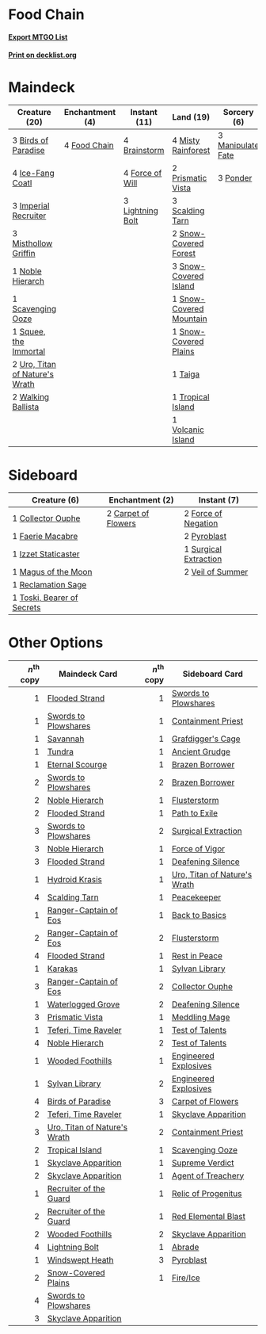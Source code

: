 # Food Chain

#### [Export MTGO List](../collection/Food%20Chain/Food%20Chain.txt)
#### [Print on decklist.org](http://decklist.org/?deckmain=3%09Birds%20of%20Paradise%0A4%09Brainstorm%0A4%09Food%20Chain%0A4%09Force%20of%20Will%0A4%09Ice-Fang%20Coatl%0A3%09Imperial%20Recruiter%0A3%09Lightning%20Bolt%0A3%09Manipulate%20Fate%0A3%09Misthollow%20Griffin%0A4%09Misty%20Rainforest%0A1%09Noble%20Hierarch%0A3%09Ponder%0A2%09Prismatic%20Vista%0A3%09Scalding%20Tarn%0A1%09Scavenging%20Ooze%0A2%09Snow-Covered%20Forest%0A3%09Snow-Covered%20Island%0A1%09Snow-Covered%20Mountain%0A1%09Snow-Covered%20Plains%0A1%09Squee,%20the%20Immortal%0A1%09Taiga%0A1%09Tropical%20Island%0A2%09Uro,%20Titan%20of%20Nature's%20Wrath%0A1%09Volcanic%20Island%0A2%09Walking%20Ballista&deckside=2%09Carpet%20of%20Flowers%0A1%09Collector%20Ouphe%0A1%09Faerie%20Macabre%0A2%09Force%20of%20Negation%0A1%09Izzet%20Staticaster%0A1%09Magus%20of%20the%20Moon%0A2%09Pyroblast%0A1%09Reclamation%20Sage%0A1%09Surgical%20Extraction%0A1%09Toski,%20Bearer%20of%20Secrets%0A2%09Veil%20of%20Summer)
# Maindeck

|                                              Creature (20)                                              |                                   Enchantment (4)                                    |                                      Instant (11)                                      |                                            Land (19)                                             |                                        Sorcery (6)                                        |
|---------------------------------------------------------------------------------------------------------|--------------------------------------------------------------------------------------|----------------------------------------------------------------------------------------|--------------------------------------------------------------------------------------------------|-------------------------------------------------------------------------------------------|
|3 [Birds of Paradise](http://gatherer.wizards.com/Pages/Card/Details.aspx?multiverseid=129906)           |4 [Food Chain](http://gatherer.wizards.com/Pages/Card/Details.aspx?multiverseid=19737)|4 [Brainstorm](http://gatherer.wizards.com/Pages/Card/Details.aspx?multiverseid=3897)   |4 [Misty Rainforest](http://gatherer.wizards.com/Pages/Card/Details.aspx?multiverseid=405102)     |3 [Manipulate Fate](http://gatherer.wizards.com/Pages/Card/Details.aspx?multiverseid=23003)|
|4 [Ice-Fang Coatl](http://gatherer.wizards.com/Pages/Card/Details.aspx?multiverseid=464152)              |                                                                                      |4 [Force of Will](http://gatherer.wizards.com/Pages/Card/Details.aspx?multiverseid=3107)|2 [Prismatic Vista](http://gatherer.wizards.com/Pages/Card/Details.aspx?multiverseid=464193)      |3 [Ponder](http://gatherer.wizards.com/Pages/Card/Details.aspx?multiverseid=451051)        |
|3 [Imperial Recruiter](http://gatherer.wizards.com/Pages/Card/Details.aspx?multiverseid=442125)          |                                                                                      |3 [Lightning Bolt](http://gatherer.wizards.com/Pages/Card/Details.aspx?multiverseid=806)|3 [Scalding Tarn](http://gatherer.wizards.com/Pages/Card/Details.aspx?multiverseid=405107)        |                                                                                           |
|3 [Misthollow Griffin](http://gatherer.wizards.com/Pages/Card/Details.aspx?multiverseid=276504)          |                                                                                      |                                                                                        |2 [Snow-Covered Forest](http://gatherer.wizards.com/Pages/Card/Details.aspx?multiverseid=121192)  |                                                                                           |
|1 [Noble Hierarch](http://gatherer.wizards.com/Pages/Card/Details.aspx?multiverseid=179434)              |                                                                                      |                                                                                        |3 [Snow-Covered Island](http://gatherer.wizards.com/Pages/Card/Details.aspx?multiverseid=121130)  |                                                                                           |
|1 [Scavenging Ooze](http://gatherer.wizards.com/Pages/Card/Details.aspx?multiverseid=420783)             |                                                                                      |                                                                                        |1 [Snow-Covered Mountain](http://gatherer.wizards.com/Pages/Card/Details.aspx?multiverseid=121233)|                                                                                           |
|1 [Squee, the Immortal](http://gatherer.wizards.com/Pages/Card/Details.aspx?multiverseid=443034)         |                                                                                      |                                                                                        |1 [Snow-Covered Plains](http://gatherer.wizards.com/Pages/Card/Details.aspx?multiverseid=121267)  |                                                                                           |
|2 [Uro, Titan of Nature's Wrath](http://gatherer.wizards.com/Pages/Card/Details.aspx?multiverseid=476480)|                                                                                      |                                                                                        |1 [Taiga](http://gatherer.wizards.com/Pages/Card/Details.aspx?multiverseid=883)                   |                                                                                           |
|2 [Walking Ballista](http://gatherer.wizards.com/Pages/Card/Details.aspx?multiverseid=423848)            |                                                                                      |                                                                                        |1 [Tropical Island](http://gatherer.wizards.com/Pages/Card/Details.aspx?multiverseid=884)         |                                                                                           |
|                                                                                                         |                                                                                      |                                                                                        |1 [Volcanic Island](http://gatherer.wizards.com/Pages/Card/Details.aspx?multiverseid=887)         |                                                                                           |


# Sideboard

|                                            Creature (6)                                             |                                      Enchantment (2)                                       |                                          Instant (7)                                           |
|-----------------------------------------------------------------------------------------------------|--------------------------------------------------------------------------------------------|------------------------------------------------------------------------------------------------|
|1 [Collector Ouphe](http://gatherer.wizards.com/Pages/Card/Details.aspx?multiverseid=464107)         |2 [Carpet of Flowers](http://gatherer.wizards.com/Pages/Card/Details.aspx?multiverseid=5858)|2 [Force of Negation](http://gatherer.wizards.com/Pages/Card/Details.aspx?multiverseid=464001)  |
|1 [Faerie Macabre](http://gatherer.wizards.com/Pages/Card/Details.aspx?multiverseid=201822)          |                                                                                            |2 [Pyroblast](http://gatherer.wizards.com/Pages/Card/Details.aspx?multiverseid=4083)            |
|1 [Izzet Staticaster](http://gatherer.wizards.com/Pages/Card/Details.aspx?multiverseid=253638)       |                                                                                            |1 [Surgical Extraction](http://gatherer.wizards.com/Pages/Card/Details.aspx?multiverseid=397706)|
|1 [Magus of the Moon](http://gatherer.wizards.com/Pages/Card/Details.aspx?multiverseid=136152)       |                                                                                            |2 [Veil of Summer](http://gatherer.wizards.com/Pages/Card/Details.aspx?multiverseid=466952)     |
|1 [Reclamation Sage](http://gatherer.wizards.com/Pages/Card/Details.aspx?multiverseid=389651)        |                                                                                            |                                                                                                |
|1 [Toski, Bearer of Secrets](http://gatherer.wizards.com/Pages/Card/Details.aspx?multiverseid=503813)|                                                                                            |                                                                                                |


# Other Options

|*n*<sup>th</sup> copy|                                             Maindeck Card                                             |*n*<sup>th</sup> copy|                                            Sideboard Card                                             |
|--------------------:|-------------------------------------------------------------------------------------------------------|--------------------:|-------------------------------------------------------------------------------------------------------|
|                    1|[Flooded Strand](http://gatherer.wizards.com/Pages/Card/Details.aspx?multiverseid=405098)              |                    1|[Swords to Plowshares](http://gatherer.wizards.com/Pages/Card/Details.aspx?multiverseid=869)           |
|                    1|[Swords to Plowshares](http://gatherer.wizards.com/Pages/Card/Details.aspx?multiverseid=869)           |                    1|[Containment Priest](http://gatherer.wizards.com/Pages/Card/Details.aspx?multiverseid=389470)          |
|                    1|[Savannah](http://gatherer.wizards.com/Pages/Card/Details.aspx?multiverseid=881)                       |                    1|[Grafdigger's Cage](http://gatherer.wizards.com/Pages/Card/Details.aspx?multiverseid=278452)           |
|                    1|[Tundra](http://gatherer.wizards.com/Pages/Card/Details.aspx?multiverseid=885)                         |                    1|[Ancient Grudge](http://gatherer.wizards.com/Pages/Card/Details.aspx?multiverseid=235600)              |
|                    1|[Eternal Scourge](http://gatherer.wizards.com/Pages/Card/Details.aspx?multiverseid=414296)             |                    1|[Brazen Borrower](http://gatherer.wizards.com/Pages/Card/Details.aspx?multiverseid=473001)             |
|                    2|[Swords to Plowshares](http://gatherer.wizards.com/Pages/Card/Details.aspx?multiverseid=869)           |                    2|[Brazen Borrower](http://gatherer.wizards.com/Pages/Card/Details.aspx?multiverseid=473001)             |
|                    2|[Noble Hierarch](http://gatherer.wizards.com/Pages/Card/Details.aspx?multiverseid=179434)              |                    1|[Flusterstorm](http://gatherer.wizards.com/Pages/Card/Details.aspx?multiverseid=228255)                |
|                    2|[Flooded Strand](http://gatherer.wizards.com/Pages/Card/Details.aspx?multiverseid=405098)              |                    1|[Path to Exile](http://gatherer.wizards.com/Pages/Card/Details.aspx?multiverseid=220511)               |
|                    3|[Swords to Plowshares](http://gatherer.wizards.com/Pages/Card/Details.aspx?multiverseid=869)           |                    2|[Surgical Extraction](http://gatherer.wizards.com/Pages/Card/Details.aspx?multiverseid=397706)         |
|                    3|[Noble Hierarch](http://gatherer.wizards.com/Pages/Card/Details.aspx?multiverseid=179434)              |                    1|[Force of Vigor](http://gatherer.wizards.com/Pages/Card/Details.aspx?multiverseid=464113)              |
|                    3|[Flooded Strand](http://gatherer.wizards.com/Pages/Card/Details.aspx?multiverseid=405098)              |                    1|[Deafening Silence](http://gatherer.wizards.com/Pages/Card/Details.aspx?multiverseid=472972)           |
|                    1|[Hydroid Krasis](http://gatherer.wizards.com/Pages/Card/Details.aspx?multiverseid=457327)              |                    1|[Uro, Titan of Nature's Wrath](http://gatherer.wizards.com/Pages/Card/Details.aspx?multiverseid=476480)|
|                    4|[Scalding Tarn](http://gatherer.wizards.com/Pages/Card/Details.aspx?multiverseid=405107)               |                    1|[Peacekeeper](http://gatherer.wizards.com/Pages/Card/Details.aspx?multiverseid=4584)                   |
|                    1|[Ranger-Captain of Eos](http://gatherer.wizards.com/Pages/Card/Details.aspx?multiverseid=463970)       |                    1|[Back to Basics](http://gatherer.wizards.com/Pages/Card/Details.aspx?multiverseid=456642)              |
|                    2|[Ranger-Captain of Eos](http://gatherer.wizards.com/Pages/Card/Details.aspx?multiverseid=463970)       |                    2|[Flusterstorm](http://gatherer.wizards.com/Pages/Card/Details.aspx?multiverseid=228255)                |
|                    4|[Flooded Strand](http://gatherer.wizards.com/Pages/Card/Details.aspx?multiverseid=405098)              |                    1|[Rest in Peace](http://gatherer.wizards.com/Pages/Card/Details.aspx?multiverseid=442021)               |
|                    1|[Karakas](http://gatherer.wizards.com/Pages/Card/Details.aspx?multiverseid=413782)                     |                    1|[Sylvan Library](http://gatherer.wizards.com/Pages/Card/Details.aspx?multiverseid=2240)                |
|                    3|[Ranger-Captain of Eos](http://gatherer.wizards.com/Pages/Card/Details.aspx?multiverseid=463970)       |                    2|[Collector Ouphe](http://gatherer.wizards.com/Pages/Card/Details.aspx?multiverseid=464107)             |
|                    1|[Waterlogged Grove](http://gatherer.wizards.com/Pages/Card/Details.aspx?multiverseid=464198)           |                    2|[Deafening Silence](http://gatherer.wizards.com/Pages/Card/Details.aspx?multiverseid=472972)           |
|                    3|[Prismatic Vista](http://gatherer.wizards.com/Pages/Card/Details.aspx?multiverseid=464193)             |                    1|[Meddling Mage](http://gatherer.wizards.com/Pages/Card/Details.aspx?multiverseid=179547)               |
|                    1|[Teferi, Time Raveler](http://gatherer.wizards.com/Pages/Card/Details.aspx?multiverseid=461148)        |                    1|[Test of Talents](http://gatherer.wizards.com/Pages/Card/Details.aspx?multiverseid=513536)             |
|                    4|[Noble Hierarch](http://gatherer.wizards.com/Pages/Card/Details.aspx?multiverseid=179434)              |                    2|[Test of Talents](http://gatherer.wizards.com/Pages/Card/Details.aspx?multiverseid=513536)             |
|                    1|[Wooded Foothills](http://gatherer.wizards.com/Pages/Card/Details.aspx?multiverseid=405116)            |                    1|[Engineered Explosives](http://gatherer.wizards.com/Pages/Card/Details.aspx?multiverseid=50139)        |
|                    1|[Sylvan Library](http://gatherer.wizards.com/Pages/Card/Details.aspx?multiverseid=2240)                |                    2|[Engineered Explosives](http://gatherer.wizards.com/Pages/Card/Details.aspx?multiverseid=50139)        |
|                    4|[Birds of Paradise](http://gatherer.wizards.com/Pages/Card/Details.aspx?multiverseid=129906)           |                    3|[Carpet of Flowers](http://gatherer.wizards.com/Pages/Card/Details.aspx?multiverseid=5858)             |
|                    2|[Teferi, Time Raveler](http://gatherer.wizards.com/Pages/Card/Details.aspx?multiverseid=461148)        |                    1|[Skyclave Apparition](http://gatherer.wizards.com/Pages/Card/Details.aspx?multiverseid=495603)         |
|                    3|[Uro, Titan of Nature's Wrath](http://gatherer.wizards.com/Pages/Card/Details.aspx?multiverseid=476480)|                    2|[Containment Priest](http://gatherer.wizards.com/Pages/Card/Details.aspx?multiverseid=389470)          |
|                    2|[Tropical Island](http://gatherer.wizards.com/Pages/Card/Details.aspx?multiverseid=884)                |                    1|[Scavenging Ooze](http://gatherer.wizards.com/Pages/Card/Details.aspx?multiverseid=420783)             |
|                    1|[Skyclave Apparition](http://gatherer.wizards.com/Pages/Card/Details.aspx?multiverseid=495603)         |                    1|[Supreme Verdict](http://gatherer.wizards.com/Pages/Card/Details.aspx?multiverseid=438776)             |
|                    2|[Skyclave Apparition](http://gatherer.wizards.com/Pages/Card/Details.aspx?multiverseid=495603)         |                    1|[Agent of Treachery](http://gatherer.wizards.com/Pages/Card/Details.aspx?multiverseid=466797)          |
|                    1|[Recruiter of the Guard](http://gatherer.wizards.com/Pages/Card/Details.aspx?multiverseid=416779)      |                    1|[Relic of Progenitus](http://gatherer.wizards.com/Pages/Card/Details.aspx?multiverseid=174824)         |
|                    2|[Recruiter of the Guard](http://gatherer.wizards.com/Pages/Card/Details.aspx?multiverseid=416779)      |                    1|[Red Elemental Blast](http://gatherer.wizards.com/Pages/Card/Details.aspx?multiverseid=814)            |
|                    2|[Wooded Foothills](http://gatherer.wizards.com/Pages/Card/Details.aspx?multiverseid=405116)            |                    2|[Skyclave Apparition](http://gatherer.wizards.com/Pages/Card/Details.aspx?multiverseid=495603)         |
|                    4|[Lightning Bolt](http://gatherer.wizards.com/Pages/Card/Details.aspx?multiverseid=806)                 |                    1|[Abrade](http://gatherer.wizards.com/Pages/Card/Details.aspx?multiverseid=430772)                      |
|                    1|[Windswept Heath](http://gatherer.wizards.com/Pages/Card/Details.aspx?multiverseid=405115)             |                    3|[Pyroblast](http://gatherer.wizards.com/Pages/Card/Details.aspx?multiverseid=4083)                     |
|                    2|[Snow-Covered Plains](http://gatherer.wizards.com/Pages/Card/Details.aspx?multiverseid=121267)         |                    1|[Fire/Ice](http://gatherer.wizards.com/Pages/Card/Details.aspx?multiverseid=27165)                     |
|                    4|[Swords to Plowshares](http://gatherer.wizards.com/Pages/Card/Details.aspx?multiverseid=869)           |                     |                                                                                                       |
|                    3|[Skyclave Apparition](http://gatherer.wizards.com/Pages/Card/Details.aspx?multiverseid=495603)         |                     |                                                                                                       |

